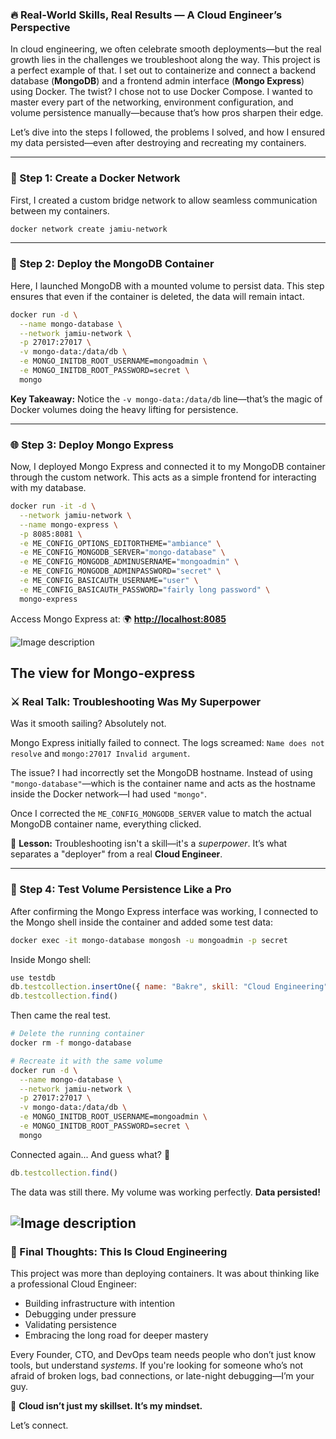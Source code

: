### 🔥 Real-World Skills, Real Results — A Cloud Engineer’s Perspective

In cloud engineering, we often celebrate smooth deployments—but the real growth lies in the challenges we troubleshoot along the way. This project is a perfect example of that. I set out to containerize and connect a backend database (**MongoDB**) and a frontend admin interface (**Mongo Express**) using Docker. The twist? I chose not to use Docker Compose. I wanted to master every part of the networking, environment configuration, and volume persistence manually—because that’s how pros sharpen their edge.

Let’s dive into the steps I followed, the problems I solved, and how I ensured my data persisted—even after destroying and recreating my containers.

---

### 📌 Step 1: Create a Docker Network

First, I created a custom bridge network to allow seamless communication between my containers.

```bash
docker network create jamiu-network
```

---

### 🧱 Step 2: Deploy the MongoDB Container

Here, I launched MongoDB with a mounted volume to persist data. This step ensures that even if the container is deleted, the data will remain intact.

```bash
docker run -d \
  --name mongo-database \
  --network jamiu-network \
  -p 27017:27017 \
  -v mongo-data:/data/db \
  -e MONGO_INITDB_ROOT_USERNAME=mongoadmin \
  -e MONGO_INITDB_ROOT_PASSWORD=secret \
  mongo
```

**Key Takeaway:**
Notice the `-v mongo-data:/data/db` line—that’s the magic of Docker volumes doing the heavy lifting for persistence.

---

### 🌐 Step 3: Deploy Mongo Express

Now, I deployed Mongo Express and connected it to my MongoDB container through the custom network. This acts as a simple frontend for interacting with my database.

```bash
docker run -it -d \
  --network jamiu-network \
  --name mongo-express \
  -p 8085:8081 \
  -e ME_CONFIG_OPTIONS_EDITORTHEME="ambiance" \
  -e ME_CONFIG_MONGODB_SERVER="mongo-database" \
  -e ME_CONFIG_MONGODB_ADMINUSERNAME="mongoadmin" \
  -e ME_CONFIG_MONGODB_ADMINPASSWORD="secret" \
  -e ME_CONFIG_BASICAUTH_USERNAME="user" \
  -e ME_CONFIG_BASICAUTH_PASSWORD="fairly long password" \
  mongo-express
```





Access Mongo Express at:
🌍 **[http://localhost:8085](http://localhost:8085)**


![Image description](https://dev-to-uploads.s3.amazonaws.com/uploads/articles/yr8a8d3grcjl08epuqge.png)

The view for Mongo-express
---

### ⚔️ Real Talk: Troubleshooting Was My Superpower

Was it smooth sailing? Absolutely not.

Mongo Express initially failed to connect. The logs screamed:
`Name does not resolve` and `mongo:27017 Invalid argument`.

The issue? I had incorrectly set the MongoDB hostname. Instead of using `"mongo-database"`—which is the container name and acts as the hostname inside the Docker network—I had used `"mongo"`.

Once I corrected the `ME_CONFIG_MONGODB_SERVER` value to match the actual MongoDB container name, everything clicked.

🧠 **Lesson:** Troubleshooting isn't a skill—it's a *superpower*. It’s what separates a "deployer" from a real **Cloud Engineer**.

---

### 🧪 Step 4: Test Volume Persistence Like a Pro

After confirming the Mongo Express interface was working, I connected to the Mongo shell inside the container and added some test data:

```bash
docker exec -it mongo-database mongosh -u mongoadmin -p secret
```

Inside Mongo shell:

```js
use testdb
db.testcollection.insertOne({ name: "Bakre", skill: "Cloud Engineering" })
db.testcollection.find()
```

Then came the real test.

```bash
# Delete the running container
docker rm -f mongo-database

# Recreate it with the same volume
docker run -d \
  --name mongo-database \
  --network jamiu-network \
  -p 27017:27017 \
  -v mongo-data:/data/db \
  -e MONGO_INITDB_ROOT_USERNAME=mongoadmin \
  -e MONGO_INITDB_ROOT_PASSWORD=secret \
  mongo
```

Connected again...
And guess what? 🎉

```js
db.testcollection.find()
```

The data was still there. My volume was working perfectly. **Data persisted!**

![Image description](https://dev-to-uploads.s3.amazonaws.com/uploads/articles/wb1zgwjrj1zzqb67i2ru.png)
---

### 🚀 Final Thoughts: This Is Cloud Engineering

This project was more than deploying containers. It was about thinking like a professional Cloud Engineer:

* Building infrastructure with intention
* Debugging under pressure
* Validating persistence
* Embracing the long road for deeper mastery

Every Founder, CTO, and DevOps team needs people who don’t just know tools, but understand *systems*. If you're looking for someone who’s not afraid of broken logs, bad connections, or late-night debugging—I’m your guy.

🔧 **Cloud isn’t just my skillset. It’s my mindset.**

Let’s connect.


